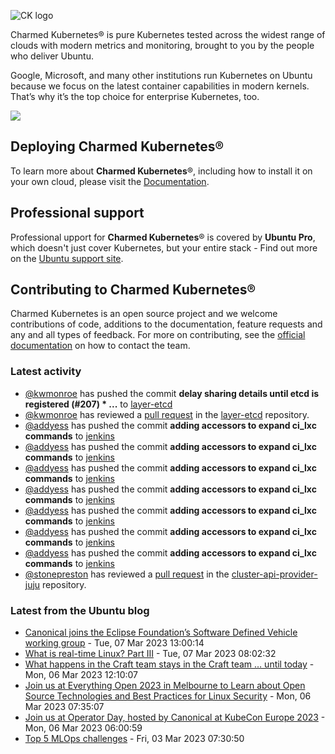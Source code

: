 ![CK logo](https://assets.ubuntu.com/v1/451d4cf4-Charmed+Kubernetes_RGB_onWhite_2022.svg)

Charmed Kubernetes® is pure Kubernetes tested across the widest range of clouds with modern metrics and monitoring, brought to you by the people who deliver Ubuntu.

Google, Microsoft, and many other institutions run Kubernetes on Ubuntu because we focus on the latest container capabilities in modern kernels. That’s why it’s the top choice for enterprise Kubernetes, too.

![](https://assets.ubuntu.com/v1/843c77b6-juju-at-a-glace.svg)

## Deploying Charmed Kubernetes®

To learn more about **Charmed Kubernetes**®, including how to install it on your own cloud, please visit the [Documentation][docs].

## Professional support

Professional upport for **Charmed Kubernetes**® is covered by **Ubuntu Pro**, which doesn't just cover Kubernetes, but your entire stack - Find out more on the [Ubuntu support site](https://ubuntu.com/support).

## Contributing to Charmed Kubernetes®

Charmed Kubernetes is an open source project and we welcome contributions of code, additions to the documentation, feature requests and any and all types of feedback. For more on contributing, see the [official documentation][get-in-touch] on how to contact the team.

<!-- LINKS -->
[docs]: https://ubuntu.com/kubernetes/docs
[get-in-touch]: https://ubuntu.com/kubernetes/docs/get-in-touch

### Latest activity

<!-- activity starts -->
 - [@kwmonroe](https://github.com/kwmonroe) has pushed the commit **delay sharing details until etcd is registered (#207)  * ...** to [layer-etcd](https://github.com/charmed-kubernetes/layer-etcd)
 - [@kwmonroe](https://github.com/kwmonroe) has reviewed a [pull request](https://github.com/charmed-kubernetes/layer-etcd/pull/207) in the [layer-etcd](https://github.com/charmed-kubernetes/layer-etcd) repository.
 - [@addyess](https://github.com/addyess) has pushed the commit **adding accessors to expand ci_lxc commands** to [jenkins](https://github.com/charmed-kubernetes/jenkins)
 - [@addyess](https://github.com/addyess) has pushed the commit **adding accessors to expand ci_lxc commands** to [jenkins](https://github.com/charmed-kubernetes/jenkins)
 - [@addyess](https://github.com/addyess) has pushed the commit **adding accessors to expand ci_lxc commands** to [jenkins](https://github.com/charmed-kubernetes/jenkins)
 - [@addyess](https://github.com/addyess) has pushed the commit **adding accessors to expand ci_lxc commands** to [jenkins](https://github.com/charmed-kubernetes/jenkins)
 - [@addyess](https://github.com/addyess) has pushed the commit **adding accessors to expand ci_lxc commands** to [jenkins](https://github.com/charmed-kubernetes/jenkins)
 - [@addyess](https://github.com/addyess) has pushed the commit **adding accessors to expand ci_lxc commands** to [jenkins](https://github.com/charmed-kubernetes/jenkins)
 - [@addyess](https://github.com/addyess) has pushed the commit **adding accessors to expand ci_lxc commands** to [jenkins](https://github.com/charmed-kubernetes/jenkins)
 - [@stonepreston](https://github.com/stonepreston) has reviewed a [pull request](https://github.com/charmed-kubernetes/cluster-api-provider-juju/pull/5) in the [cluster-api-provider-juju](https://github.com/charmed-kubernetes/cluster-api-provider-juju) repository.
<!-- activity ends -->

<!-- roadmap starts -->

<!-- roadmap ends -->

### Latest from the Ubuntu blog

<!-- blog starts -->
* [Canonical joins the Eclipse Foundation’s Software Defined Vehicle working group](https://ubuntu.com//blog/canonical-joins-the-eclipse-foundations-software-defined-vehicle-working-group) - Tue, 07 Mar 2023 13:00:14 
* [What is real-time Linux? Part III](https://ubuntu.com//blog/what-is-real-time-linux-part-iii) - Tue, 07 Mar 2023 08:02:32 
* [What happens in the Craft team stays in the Craft team … until today](https://ubuntu.com//blog/what-happens-in-the-craft-team-stays-in-the-craft-team-until-today) - Mon, 06 Mar 2023 12:10:07 
* [Join us at Everything Open 2023 in Melbourne to Learn about Open Source Technologies and Best Practices for Linux Security](https://ubuntu.com//blog/everything-open-2023-in-melbourne) - Mon, 06 Mar 2023 07:35:07 
* [Join us at Operator Day, hosted by Canonical at KubeCon Europe 2023](https://ubuntu.com//blog/operator-day-kubecon-europe-2023) - Mon, 06 Mar 2023 06:00:59 
* [Top 5 MLOps challenges](https://ubuntu.com//blog/mlops-challenges) - Fri, 03 Mar 2023 07:30:50 
<!-- blog ends -->
